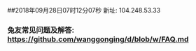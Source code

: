 ##2018年09月28日07时12分07秒 新址: 104.248.53.33
### 兔友常见问题及解答: https://github.com/wanggonging/d/blob/w/FAQ.md
